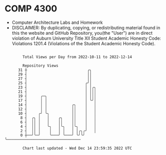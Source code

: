 # COMP 4300
- Computer Architecture Labs and Homework
- DISCLAIMER: By duplicating, copying, or redistributing material found in this the website and GitHub Repository, you(the "User") are in direct violation of Auburn University Title XII Student Academic Honesty Code: Violations 1201.4 (Violations of the Student Academic Honesty Code).
```

        Total Views per Day from 2022-10-11 to 2022-12-14

        Repository Views
      31 ┼                           ╭╮
      29 ┤                           ││
      27 ┤                           ││
      25 ┤                          ╭╯│
      23 ┤                          │ │╭╮
      21 ┤                          │ │││
      19 ┤      ╭─╮                 │ │││
      17 ┤      │ │                 │ ╰╯│
      14 ┤      │ │           ╭╮    │   │
      12 ┤      │ │           ││    │   │
      10 ┤     ╭╯ ╰╮          ││    │   │
       8 ┤  ╭╮ │   │    ╭╮    ││    │   │
       6 ┤  ││ │   │    ││    ││    │   │
       4 ┤  ││ │   ╰╮   │╰╮   │╰╮   │   │
       2 ┤  ││ │    │   │ │   │ │╭╮╭╯   │
       0 ┼──╯╰─╯    ╰───╯ ╰───╯ ╰╯╰╯    ╰─────────────────────────────────

        Chart last updated - Wed Dec 14 23:59:35 2022 UTC
        
```

